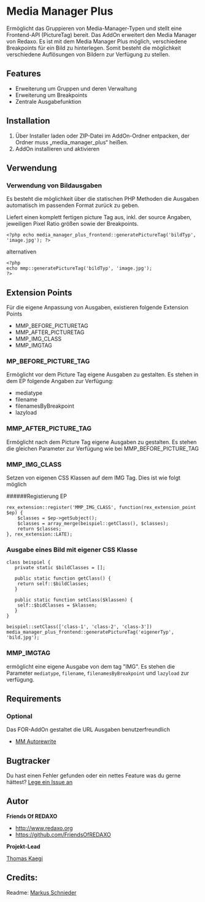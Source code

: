# Media Manager Plus

Ermöglicht das Gruppieren von Media-Manager-Typen und stellt eine Frontend-API (PictureTag) bereit.
Das AddOn erweitert den Media Manager von Redaxo. Es ist mit dem Media Manager Plus möglich, verschiedene Breakpoints
für ein Bild zu hinterlegen. Somit besteht die möglichkeit verschiedene Auflösungen von Bildern zur Verfügung zu stellen.

## Features

- Erweiterung um Gruppen und deren Verwaltung
- Erweiterung um Breakpoints
- Zentrale Ausgabefunktion


## Installation

1. Über Installer laden oder ZIP-Datei im AddOn-Ordner entpacken, der Ordner muss „media_manager_plus“ heißen.
2. AddOn installieren und aktivieren

## Verwendung
### Verwendung von Bildausgaben
Es besteht die möglichkeit über die statischen PHP Methoden die Ausgaben automatisch im passenden Format zurück zu geben.


Liefert einen komplett fertigen picture Tag aus, inkl. der source Angaben, jeweiligen Pixel Ratio größen sowie der Breakpoints.

`<?php echo media_manager_plus_frontend::generatePictureTag('bildTyp', 'image.jpg'); ?>`
 
alternativen
```
<?php 
echo mmp::generatePictureTag('bildTyp', 'image.jpg');
?>
```

## Extension Points
Für die eigene Anpassung von Ausgaben, existieren folgende Extension Points

- MMP_BEFORE_PICTURETAG
- MMP_AFTER_PICTURETAG
- MMP_IMG_CLASS
- MMP_IMGTAG

### MP_BEFORE_PICTURE_TAG
Ermöglicht vor dem Picture Tag eigene Ausgaben zu gestalten. Es stehen in dem EP folgende Angaben zur Verfügung:
- mediatype
- filename
- filenamesByBreakpoint
- lazyload

### MMP_AFTER_PICTURE_TAG
Ermöglicht nach dem Picture Tag eigene Ausgaben zu gestalten. Es stehen die gleichen Parameter zur Verfügung wie bei MMP_BEFORE_PICTURE_TAG

### MMP_IMG_CLASS
Setzen von eigenen CSS Klassen auf dem IMG Tag. Dies ist wie folgt möglich

######Registierung EP

```
rex_extension::register('MMP_IMG_CLASS', function(rex_extension_point $ep) {
    $classes = $ep->getSubject();
    $classes = array_merge(beispiel::getClass(), $classes);
    return $classes;
}, rex_extension::LATE);
```

### Ausgabe eines Bild mit eigener CSS Klasse

```
class beispiel {
   private static $bildClasses = [];
   
   public static function getClass() {
    return self::$bildClasses;
   }
   
   public static function setClass($klassen) {
    self::$bidClasses = $klassen;
   }
}

beispiel::setClass(['class-1', 'class-2', 'class-3'])
media_manager_plus_frontend::generatePictureTag('eigenerTyp', 'bild.jpg');
```

### MMP_IMGTAG
ermöglicht eine eigene Ausgabe von dem tag "IMG". Es stehen die Parameter `mediatype`, `filename`, `filenamesByBreakpoint` und `lazyload` zur verfügung.

## Requirements

### Optional
Das FOR-AddOn gestaltet die URL Ausgaben benutzerfreundlich 
* [MM Autorewrite](https://github.com/FriendsOfREDAXO/media_manager_autorewrite)

## Bugtracker

Du hast einen Fehler gefunden oder ein nettes Feature was du gerne hättest? [Lege ein Issue an](https://github.com/FriendsOfREDAXO/media_manager_plus/issues)

## Autor

**Friends Of REDAXO**

* http://www.redaxo.org
* https://github.com/FriendsOfREDAXO

**Projekt-Lead**

[Thomas Kaegi](https://github.com/phoebusryan)


## Credits:

Readme: [Markus Schnieder](https://github.com/mschnieder)

